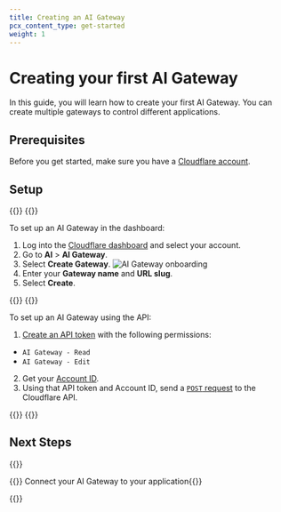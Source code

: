 ```yaml
---
title: Creating an AI Gateway
pcx_content_type: get-started
weight: 1
---
```


# Creating your first AI Gateway

In this guide, you will learn how to create your first AI Gateway. You can create multiple gateways to control different applications.

## Prerequisites

Before you get started, make sure you have a [Cloudflare account](https://dash.cloudflare.com/).

## Setup

{{<tabs labels="Dashboard | API">}}
{{<tab label="dashboard" no-code="true">}}

To set up an AI Gateway in the dashboard:

1. Log into the [Cloudflare dashboard](https://dash.cloudflare.com/) and select your account.
2. Go to **AI** > **AI Gateway**.
3. Select **Create Gateway**.
  ![AI Gateway onboarding](images/ai-gateway/AIG-onboarding.png)
4. Enter your **Gateway name** and **URL slug**.
5. Select **Create**.

{{</tab>}}
{{<tab label="api" no-code="true">}}

To set up an AI Gateway using the API:

1. [Create an API token](/fundamentals/api/get-started/create-token/) with the following permissions:
  - `AI Gateway - Read`
  - `AI Gateway - Edit`

2. Get your [Account ID](/fundamentals/setup/find-account-and-zone-ids/).
3. Using that API token and Account ID, send a [`POST` request](/api/operations/aig-config-create-gateway) to the Cloudflare API.

{{</tab>}}
{{</tabs>}}

## Next Steps

{{<resource-group>}}

{{<resource header="Connecting your application" href="/ai-gateway/get-started/connecting-applications" icon="learning-center-book">}} Connect your AI Gateway to your application{{</resource>}}

{{</resource-group>}}